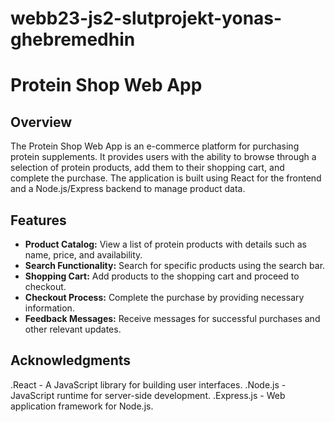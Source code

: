 # webb23-js2-slutprojekt-yonas-ghebremedhin

# Protein Shop Web App

## Overview

The Protein Shop Web App is an e-commerce platform for purchasing protein supplements. It provides users with the ability to browse through a selection of protein products, add them to their shopping cart, and complete the purchase. The application is built using React for the frontend and a Node.js/Express backend to manage product data.

## Features

- **Product Catalog:** View a list of protein products with details such as name, price, and availability.
- **Search Functionality:** Search for specific products using the search bar.
- **Shopping Cart:** Add products to the shopping cart and proceed to checkout.
- **Checkout Process:** Complete the purchase by providing necessary information.
- **Feedback Messages:** Receive messages for successful purchases and other relevant updates.

## Acknowledgments
.React - A JavaScript library for building user interfaces.
.Node.js - JavaScript runtime for server-side development.
.Express.js - Web application framework for Node.js.
